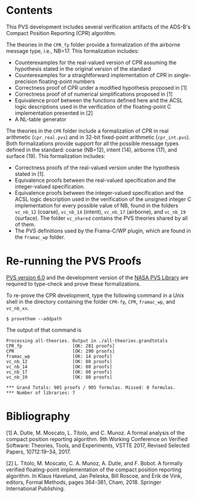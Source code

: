 # Contents

This PVS development includes several verification artifacts of the
ADS-B's Compact Position Reporting (CPR) algorithm.

The theories in the `CPR_fp` folder provide a formalization of  the airborne message
type, i.e., NB=17. This formalization includes:
* Counterexamples for the real-valued version of CPR assuming the hypothesis stated in the
  original version of the standard
* Counterexamples for  a straightforward
  implementation of CPR in single-precision floating-point numbers 
* Correctness proof of CPR under a modified hypothesis proposed
in [1]
* Correctness proof of of numerical simplifications proposed in [1]
* Equivalence proof between the functions defined here and the ACSL logic descriptions used in the verification of the floating-point C implementation presented in [2]
* A NL-table generator 

The theories in the `CPR` folder include a formalization of CPR in
  real arithmetic (`cpr_real.pvs`) and in 32-bit fixed-point
  arithmetic (`cpr_int.pvs`). Both formalizations provide support for all the possible
  message types defined in the standard: coarse (NB=12), intent (14),
  airborne (17), and surface (19). This formalization includes:
  
* Correctness proofs of the real-valued version under the hypothesis stated in [1]. 
* Equivalence proofs between the real-valued specification and the integer-valued specification. 
* Equivalence proofs between the integer-valued specification and the
ACSL logic description used in the verification of the unsigned
integer C implementation for every possible value of NB, found in the
folders `vc_nb_12` (coarse), `vc_nb_14` (intent), `vc_nb_17`
(airborne),  and `vc_nb_19` (surface). The folder `vc_shared` contains
the PVS theories shared by all of them.
* The PVS  definitions used by the Frama-C/WP plugin, which are found
  in the `framac_wp` folder.

# Re-running the PVS Proofs

[PVS version 6.0](http://pvs.csl.sri.com) and the development version
of the [NASA PVS Library](https://github.com/nasa/pvslib) are required
to type-check and prove these formalizations. 

To re-prove the CPR development, type the following command in a Unix
shell in the directory containing the folder `CPR-fp`, `CPR`, `framac_wp`,
and `vc_nb_xx`.

```
$ provethem --addpath 
```

The output of that command is

```
Processing all-theories. Output in ./all-theories.grandtotals
CPR_fp                   [OK: 281 proofs]
CPR                      [OK: 290 proofs]
framac_wp                [OK: 14 proofs]
vc_nb_12                 [OK: 80 proofs]
vc_nb_14                 [OK: 80 proofs]
vc_nb_17                 [OK: 80 proofs]
vc_nb_19                 [OK: 80 proofs]

*** Grand Totals: 905 proofs / 905 formulas. Missed: 0 formulas.
*** Number of libraries: 7
```

# Bibliography

[1] A. Dutle, M. Moscato, L. Titolo, and C. Munoz. A formal analysis
of the compact position reporting algorithm. 9th Working Conference on
Verified Software: Theories, Tools, and Experiments, VSTTE 2017,
Revised Selected Papers, 10712:19–34, 2017.

[2] L. Titolo, M. Moscato, C. A. Munoz, A. Dutle, and F. Bobot. A
formally verified floating-point implementation of the compact
position reporting algorithm. In Klaus Havelund, Jan Peleska, Bill
Roscoe, and Erik de Vink, editors, Formal Methods, pages 364-381,
Cham, 2018. Springer International Publishing.
